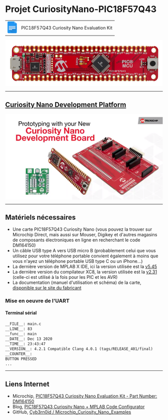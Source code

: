 # Projet  CuriosityNano-PIC18F57Q43

<html>
<!-- Tableau simple avec en-tête -->
<p align="center">
<a href="https://docs.google.com/document/d/1mcOm10D477hyFiMuCVZdUryhYyRF4xZHGxpxrDaOEMk/edit?usp=sharing" title="Curiosity Nano Development Platform" target="_blank">
<table style="margin-left: auto; margin-right: auto;">
  <tr>
    <td><img src="images/img_google_docs_icon.png" width="30"></td>
    <td>PIC18F57Q43 Curiosity Nano Evaluation Kit</td>
  </tr>
</table>
<img src="images/pic18f57q43-curiosity-nano-front.png" width="600">
</a>
</p>
</html>

<!-- ![PIC18F57Q43-CURIOSITY-NANO-FRONT](images/pic18f57q43-curiosity-nano-front.png) -->

---

<html>
<p align="center">
<a href="https://www.microchip.com/design-centers/8-bit/development-tools/pic-hardware/curiosity-nano-development-platform" title="Curiosity Nano Development Platform" target="_blank">
<H2>Curiosity Nano Development Platform</H2>
<img src="images/img_proto_with_curiosity_nano.png" width="600" align="center">
</a>
</p>
</html>

---

## Matériels nécessaires

* Une carte PIC18F57Q43 Curiosity Nano (vous pouvez la trouver sur Microchip Direct, mais aussi sur Mouser, Digikey et d'autres magasins de composants électroniques en ligne en recherchant le code DM164150)
* Un câble USB type A vers USB micro B (probablement celui que vous utilisez pour votre téléphone portable convient également à moins que vous n'ayez un téléphone portable USB type C ou un iPhone...)
* La dernière version de MPLAB X IDE, ici la version utilisée est la [v5.45](https://www.microchip.com/mplab/mplab-x-ide)
* La dernière version du compilateur XC8, la version utilisée est la [v2.31](https://www.microchip.com/en-us/development-tools-tools-and-software/mplab-xc-compilers#MPLAB%20XC%20Compiler%20Choices) (celle-ci est utilisé à la fois pour les PIC et les AVR)
* La documentation (manuel d'utilisation et schéma) de la carte, [disponible sur le site du fabricant](https://www.microchip.com/developmenttools/ProductDetails/DM164150)

### Mise en oeuvre de l'UART

#### Terminal sérial

    __FILE__: main.c
    __LINE__: 83
    __func__: main
    __DATE__: Dec 13 2020
    __TIME__: 23:43:47
    __VERSION__: 4.2.1 Compatible Clang 4.0.1 (tags/RELEASE_401/final)
    __COUNTER__:
    BUTTON PRESSED
    ...

---

## Liens Internet

* Microchip, [PIC18F57Q43 Curiosity Nano Evaluation Kit - Part Number: DM164150](https://www.microchip.com/developmenttools/ProductDetails/DM164150)
* Blog, [PIC18F57Q43 Curiosity Nano + MPLAB Code Configurator](https://www.settorezero.com/wordpress/curiosity-nano-code-configurator-per-entrare-nel-mondo-dei-microcontrollori-pic-senza-sforzo-e-in-economia/)
* GitHub, [Cyb3rn0id / Microchip_Curiosity_Nano_Examples](https://github.com/Cyb3rn0id/Microchip_Curiosity_Nano_Examples)
